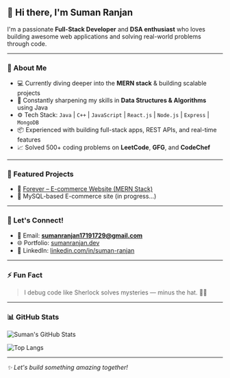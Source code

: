 ## 👋 Hi there, I'm Suman Ranjan

I'm a passionate **Full-Stack Developer** and **DSA enthusiast** who loves building awesome web applications and solving real-world problems through code.

---

### 🚀 About Me

- 💻 Currently diving deeper into the **MERN stack** & building scalable projects
- 🌱 Constantly sharpening my skills in **Data Structures & Algorithms** using Java
- ⚙️ Tech Stack: `Java` | `C++` | `JavaScript` | `React.js` | `Node.js` | `Express` | `MongoDB`
- 📦 Experienced with building full-stack apps, REST APIs, and real-time features
- 📈 Solved 500+ coding problems on **LeetCode**, **GFG**, and **CodeChef**

---

### 📌 Featured Projects

- 🔗 [Forever – E-commerce Website (MERN Stack)](https://github.com/SumnRanjan/Forever-Ecom)
- 🛒 MySQL-based E-commerce site (in progress...)

---

### 💬 Let's Connect!

- 📧 Email: **sumanranjan17191729@gmail.com**
- 🌐 Portfolio: [sumanranjan.dev](https://suman.link) 
- 💼 LinkedIn: [linkedin.com/in/suman-ranjan](https://www.linkedin.com/in/suman-ranjan)

---

### ⚡ Fun Fact

> I debug code like Sherlock solves mysteries — minus the hat. 🕵️‍♂️

---

### 📊 GitHub Stats

![Suman's GitHub Stats](https://github-readme-stats.vercel.app/api?username=SumnRanjan&show_icons=true&theme=tokyonight)

![Top Langs](https://github-readme-stats.vercel.app/api/top-langs/?username=SumnRanjan&layout=compact&theme=tokyonight)

---

_✨ Let's build something amazing together!_
